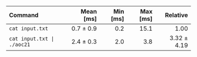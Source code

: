 | Command | Mean [ms] | Min [ms] | Max [ms] | Relative |
|:---|---:|---:|---:|---:|
| `cat input.txt` | 0.7 ± 0.9 | 0.2 | 15.1 | 1.00 |
| `cat input.txt \| ./aoc21` | 2.4 ± 0.3 | 2.0 | 3.8 | 3.32 ± 4.19 |
